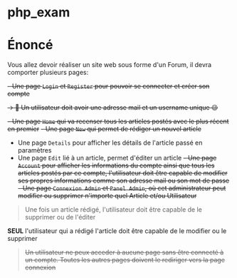 # php_exam

# Énoncé

Vous allez devoir réaliser un site web sous forme d'un Forum, il devra comporter plusieurs pages:

~~- Une page `Login` et `Register` pour pouvoir se connecter et créer son compte~~
    
~~→ 🚨 Un utilisateur doit avoir une adresse mail et un username unique 😉~~
    
~~- Une page `Home` qui va recenser tous les articles postés avec le plus récent en premier~~
~~- Une page `New` qui permet de rédiger un nouvel article~~
- Une page `Details` pour afficher les détails de l'article passé en paramètres
- Une page `Edit` lié à un article, permet d'éditer un article
~~- Une page `Account` pour afficher les informations du compte ainsi que tous les articles postés par ce compte, l'utilisateur doit être capable de modifier ses propres informations comme son adresse mail ou son mot de passe~~
~~- Une page `Connexion Admin` et `Panel Admin`,  où cet administrateur peut modifier ou supprimer n'importe quel Article et/ou Utilisateur~~

> Une fois un article rédigé, l'utilisateur doit être capable de le supprimer ou de l'éditer
> 


 **SEUL** l'utilisateur qui a rédigé l'article doit être capable de le modifier ou le supprimer



> ~~Un utilisateur ne peux acceder à aucune page sans être connecté à un compte. Toutes les autres pages doivent le rediriger vers la page connexion~~
> 

